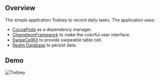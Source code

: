 ## Overview

The simple application Todoey to record daily tasks. The application uses:

* [CocoaPods](https://github.com/CocoaPods/CocoaPods) as a dependency manager.
* [ChameleonFramework](https://github.com/ViccAlexander/Chameleon) to make the colorful user interface.
* [SwipeCellKit](https://github.com/SwipeCellKit/SwipeCellKit) to provide swipeable table cell.
* [Realm Database](https://realm.io/products/realm-database) to persist data.

## Demo

![Todoey](../Images/Todoey.gif)